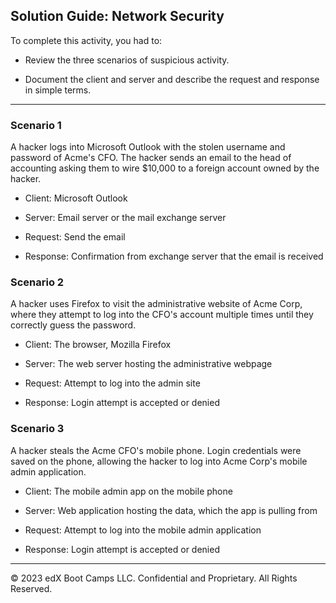 ## Solution Guide: Network Security

To complete this activity, you had to:

- Review the three scenarios of suspicious activity.

- Document the client and server and describe the request and response in simple terms.  

--- 

### Scenario 1 

A hacker logs into Microsoft Outlook with the stolen username and password of Acme's CFO. The hacker sends an email to the head of accounting asking them to wire $10,000 to a foreign account owned by the hacker.

- Client: Microsoft Outlook
- Server: Email server or the mail exchange server

- Request: Send the email
- Response: Confirmation from  exchange server that the email is received

  

### Scenario 2

 A hacker uses Firefox to visit the administrative website of Acme Corp, where they attempt to log into the CFO's account multiple times until they correctly guess the password.

- Client: The browser, Mozilla Firefox
- Server: The web server hosting the administrative webpage

- Request: Attempt to log into the admin site
- Response: Login attempt is accepted or denied


### Scenario 3

A hacker steals the Acme CFO's mobile phone. Login credentials were saved on the phone, allowing the hacker to log into Acme Corp's mobile admin application.

- Client: The mobile admin app on the mobile phone

- Server: Web application hosting the data, which the app is pulling from

- Request: Attempt to log into the mobile admin application

- Response: Login attempt is accepted or denied

---
© 2023 edX Boot Camps LLC. Confidential and Proprietary. All Rights Reserved.